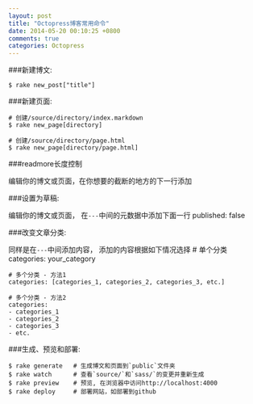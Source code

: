 ```yaml
---
layout: post
title: "Octopress博客常用命令"
date: 2014-05-20 00:10:25 +0800
comments: true
categories: Octopress
---
```


###新建博文:

    $ rake new_post["title"]    

###新建页面:

    # 创建/source/directory/index.markdown
    $ rake new_page[directory]
    
    # 创建/source/directory/page.html
    $ rake new_page[directory/page.html]

###readmore长度控制

编辑你的博文或页面，在你想要的截断的地方的下一行添加
    <!-- more -->

<!-- more -->
    
###设置为草稿:

编辑你的博文或页面，
在`---`中间的元数据中添加下面一行
    published: false

###改变文章分类:

同样是在`---`中间添加内容，
添加的内容根据如下情况选择
    # 单个分类
    categories: your_category
    
    # 多个分类 - 方法1
    categories: [categories_1, categories_2, categories_3, etc.]

    # 多个分类 - 方法2
    categories:
    - categories_1
    - categories_2
    - categories_3
    - etc.

###生成、预览和部署:

    $ rake generate   # 生成博文和页面到`public`文件夹
    $ rake watch      # 查看`source/`和`sass/`的变更并重新生成
    $ rake preview    # 预览, 在浏览器中访问http://localhost:4000
    $ rake deploy     # 部署网站，如部署到github
